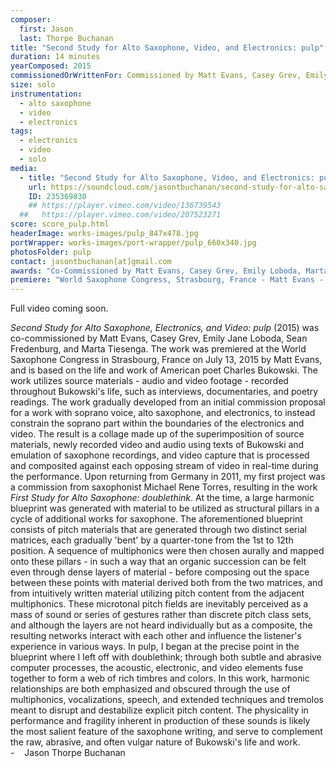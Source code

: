 ```yaml
---
composer:
  first: Jason
  last: Thorpe Buchanan
title: "Second Study for Alto Saxophone, Video, and Electronics: pulp"
duration: 14 minutes
yearComposed: 2015
commissionedOrWrittenFor: Commissioned by Matt Evans, Casey Grev, Emily Loboda, Marta Tiesenga, & Sean Fredenburg
size: solo
instrumentation:
  - alto saxophone
  - video
  - electronics
tags:
  - electronics
  - video
  - solo
media:
  - title: "Second Study for Alto Saxophone, Video, and Electronics: pulp (2015) by Jason Thorpe Buchanan"
    url: https://soundcloud.com/jasontbuchanan/second-study-for-alto-saxophone-video-electronics-pulp
    ID: 235369830
    ## https://player.vimeo.com/video/136739543
  ##   https://player.vimeo.com/video/207523271
score: score_pulp.html
headerImage: works-images/pulp_847x478.jpg
portWrapper: works-images/port-wrapper/pulp_660x340.jpg
photosFolder: pulp
contact: jasontbuchanan[at]gmail.com
awards: "Co-Commissioned by Matt Evans, Casey Grev, Emily Loboda, Marta Tiesenga, & Sean Fredenburg"
premiere: "World Saxophone Congress, Strasbourg, France - Matt Evans - July 13, 2015"
---
```



Full video coming soon.

<!-- 1 minute silent preview of video processing. Full video coming soon. -->
<!--
<iframe width="98%" height="20" scrolling="no" frameborder="no" src="https://w.soundcloud.com/player/?url=https%3A//api.soundcloud.com/tracks/235369830%3Fsecret_token%3Ds-9y9Ej&amp;color=ff5500&amp;inverse=true&amp;auto_play=false&amp;show_user=true"></iframe>

-->


*Second Study for Alto Saxophone, Electronics, and Video: pulp* (2015) was co-commissioned by Matt Evans, Casey Grev, Emily Jane Loboda, Sean Fredenburg, and Marta Tiesenga. The work was premiered at the World Saxophone Congress in Strasbourg, France on July 13, 2015 by Matt Evans, and is based on the life and work of American poet Charles Bukowski. The work utilizes source materials &#45; audio and video footage &#45; recorded throughout Bukowski&#39;s life, such as interviews, documentaries, and poetry readings. The work gradually developed from an initial commission proposal for a work with soprano voice, alto saxophone, and electronics, to instead constrain the soprano part within the boundaries of the electronics and video. The result is a collage made up of the superimposition of source materials, newly recorded video and audio using texts of Bukowski and emulation of saxophone recordings, and video capture that is processed and composited against each opposing stream of video in real-time during the performance.
        Upon returning from Germany in 2011, my first project was a commission from saxophonist Michael Rene Torres, resulting in the work <em>First Study for Alto Saxophone: doublethink</em>. At the time, a large harmonic blueprint was generated with material to be utilized as structural pillars in a cycle of additional works for saxophone. The aforementioned blueprint consists of pitch materials that are generated through two distinct serial matrices, each gradually &#39;bent&#39; by a quarter-tone from the 1st to 12th position. A sequence of multiphonics were then chosen aurally and mapped onto these pillars &#45; in such a way that an organic succession can be felt even through dense layers of material &#45; before composing out the space between these points with material derived both from the two matrices, and from intuitively written material utilizing pitch content from the adjacent multiphonics. These microtonal pitch fields are inevitably perceived as a mass of sound or series of gestures rather than discrete pitch class sets, and although the layers are not heard individually but as a composite, the resulting networks interact with each other and influence the listener&#39;s experience in various ways.
        In pulp, I began at the precise point in the blueprint where I left off with doublethink; through both subtle and abrasive computer processes, the acoustic, electronic, and video elements fuse together to form a web of rich timbres and colors. In this work, harmonic relationships are both emphasized and obscured through the use of multiphonics, vocalizations, speech, and extended techniques and tremolos meant to disrupt and destabilize explicit pitch content. The physicality in performance and fragility inherent in production of these sounds is likely the most salient feature of the saxophone writing, and serve to complement the raw, abrasive, and often vulgar nature of Bukowski&#39;s life and work.
<br>- &nbsp;&nbsp;	Jason Thorpe Buchanan



<!--
  <img src="https://www.jasonthorpebuchanan.com/img/pulp_1_240x160.png" align="center" width="240" height="160" valign="center" data-fancybox="images" href="https://www.jasonthorpebuchanan.com/img/pulp_1_full.jpg" data-caption="Jul.13, 2015: World Premiere of Second Study for Alto Saxophone, electronics, and video: pulp (2015) at the World Saxophone Congress, Strasbourg, France with Matt Evans." />
	    &nbsp;&nbsp;<img src="https://www.jasonthorpebuchanan.com/img/pulp_2_250x167.jpg" width="240" height="160" align="center" valign="center" data-fancybox="images" href="https://www.jasonthorpebuchanan.com/img/pulp_2_full.jpg" data-caption="May.14, 2016: West Coast Premiere of Second Study for Alto Saxophone, electronics, and video: pulp (2015) at Portland State University with Sean Fredenburg." />
	    <br><br>  
		<img src="https://www.jasonthorpebuchanan.com/img/pulp_3_250x167.jpg" width="240" height="160" align="center" valign="center" data-fancybox="images" href="https://www.jasonthorpebuchanan.com/img/pulp_3_full.jpg" data-caption="May.14, 2016: West Coast Premiere of Second Study for Alto Saxophone, electronics, and video: pulp (2015) at Portland State University with Sean Fredenburg." />
	    &nbsp;&nbsp;<img src="https://www.jasonthorpebuchanan.com/img/pulp_4_250x167.jpg" width="240" height="160" align="center" valign="center" data-fancybox="images" href="https://www.jasonthorpebuchanan.com/img/pulp_4_full.jpg" data-caption="May.14, 2016: West Coast Premiere of Second Study for Alto Saxophone, electronics, and video: pulp (2015) at Portland State University with Sean Fredenburg." />
	      <br><br>
		 <img src="https://www.jasonthorpebuchanan.com/img/pulp_6_250x167.jpg" width="240" height="160" align="center" valign="center" data-fancybox="images" href="https://www.jasonthorpebuchanan.com/img/pulp_6_full.jpg" data-caption="May.14, 2016: West Coast Premiere of Second Study for Alto Saxophone, electronics, and video: pulp (2015) at Portland State University with Sean Fredenburg." />
		&nbsp;&nbsp;<img src="https://www.jasonthorpebuchanan.com/img/pulp_5_250x167.jpg" width="240" height="160" align="center" valign="center" data-fancybox="images" href="https://www.jasonthorpebuchanan.com/img/pulp_5_full.jpg" data-caption="May.14, 2016: West Coast Premiere of Second Study for Alto Saxophone, electronics, and video: pulp (2015) at Portland State University with Sean Fredenburg." />  -->
